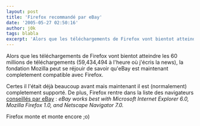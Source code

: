 ```yaml
---
layout: post
title: 'Firefox recommandé par eBay'
date: '2005-05-27 02:50:16'
author: j0k
tags: blabla
excerpt: 'Alors que les téléchargements de Firefox vont bientot atteindre les 60 millions de téléchargements (59,434,494 à l''heure où j''écris la news), la fondation Mozilla peut se réjouir de savoir qu''eBay est maintenant completement compatible avec Firefox.   )   Certes il l''était déjà beaucoup avant mais maintenant il est (normalement) completement supporté.   De      ...'
---
```


Alors que les téléchargements de Firefox vont bientot atteindre les 60 millions de téléchargements (59,434,494 à l'heure où j'écris la news), la fondation Mozilla peut se réjouir de savoir qu'eBay est maintenant completement compatible avec Firefox.

Certes il l'était déjà beaucoup avant mais maintenant il est (normalement) completement supporté.   De plus, Firefox rentre dans la liste des navigateurs [conseillés par eBay](http://pages.ebay.com/help/newtoebay/browser-recommendations.html) :   *eBay works best with Microsoft Internet Explorer 6.0, Mozilla Firefox 1.0, and Netscape Navigator 7.0.*

Firefox monte et monte encore ;o)
